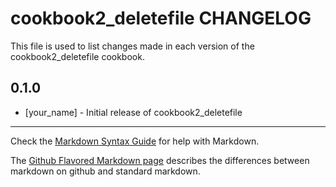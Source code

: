 cookbook2_deletefile CHANGELOG
==============================

This file is used to list changes made in each version of the cookbook2_deletefile cookbook.

0.1.0
-----
- [your_name] - Initial release of cookbook2_deletefile

- - -
Check the [Markdown Syntax Guide](http://daringfireball.net/projects/markdown/syntax) for help with Markdown.

The [Github Flavored Markdown page](http://github.github.com/github-flavored-markdown/) describes the differences between markdown on github and standard markdown.

